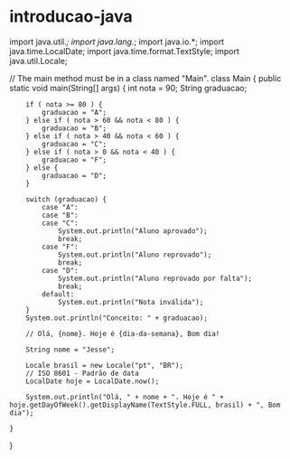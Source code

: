 # introducao-java

import java.util.*;
import java.lang.*;
import java.io.*;
import java.time.LocalDate;
import java.time.format.TextStyle;
import java.util.Locale;

// The main method must be in a class named "Main".
class Main {
    public static void main(String[] args) {
        int nota = 90;
        String graduacao;

        if ( nota >= 80 ) {
            graduacao = "A";
        } else if ( nota > 60 && nota < 80 ) {
            graduacao = "B";
        } else if ( nota > 40 && nota < 60 ) {
            graduacao = "C";
        } else if ( nota > 0 && nota < 40 ) {
            graduacao = "F";
        } else {
            graduacao = "D";
        }

        switch (graduacao) {
            case "A":
            case "B":
            case "C":
                System.out.println("Aluno aprovado");
                break;
            case "F":
                System.out.println("Aluno reprovado");
                break;
            case "D":
                System.out.println("Aluno reprovado por falta");
                break;
            default:
                System.out.println("Nota inválida");
        }
        System.out.println("Conceito: " + graduacao);

        // Olá, {nome}. Hoje é {dia-da-semana}, Bom dia!

        String nome = "Jesse";

        Locale brasil = new Locale("pt", "BR");
        // ISO 8601 - Padrão de data
        LocalDate hoje = LocalDate.now();
        
        System.out.println("Olá, " + nome + ". Hoje é " + hoje.getDayOfWeek().getDisplayName(TextStyle.FULL, brasil) + ", Bom dia");
        
    }
}
